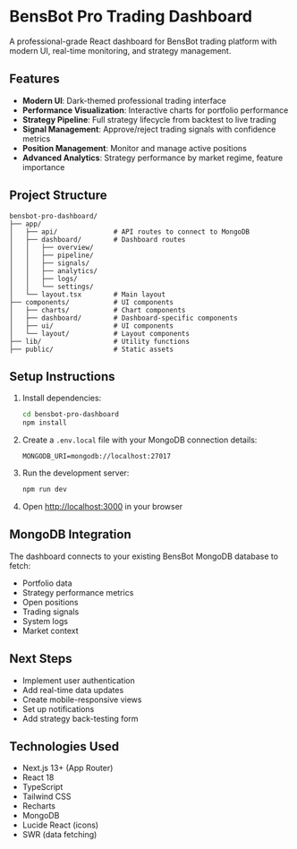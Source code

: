 # BensBot Pro Trading Dashboard

A professional-grade React dashboard for BensBot trading platform with modern UI, real-time monitoring, and strategy management.

## Features

- **Modern UI**: Dark-themed professional trading interface
- **Performance Visualization**: Interactive charts for portfolio performance
- **Strategy Pipeline**: Full strategy lifecycle from backtest to live trading
- **Signal Management**: Approve/reject trading signals with confidence metrics
- **Position Management**: Monitor and manage active positions
- **Advanced Analytics**: Strategy performance by market regime, feature importance

## Project Structure

```
bensbot-pro-dashboard/
├── app/
│   ├── api/              # API routes to connect to MongoDB
│   ├── dashboard/        # Dashboard routes
│   │   ├── overview/
│   │   ├── pipeline/
│   │   ├── signals/
│   │   ├── analytics/
│   │   ├── logs/
│   │   └── settings/
│   └── layout.tsx        # Main layout
├── components/           # UI components
│   ├── charts/           # Chart components
│   ├── dashboard/        # Dashboard-specific components 
│   ├── ui/               # UI components
│   └── layout/           # Layout components
├── lib/                  # Utility functions
├── public/               # Static assets
```

## Setup Instructions

1. Install dependencies:
   ```bash
   cd bensbot-pro-dashboard
   npm install
   ```

2. Create a `.env.local` file with your MongoDB connection details:
   ```
   MONGODB_URI=mongodb://localhost:27017
   ```

3. Run the development server:
   ```bash
   npm run dev
   ```

4. Open [http://localhost:3000](http://localhost:3000) in your browser

## MongoDB Integration

The dashboard connects to your existing BensBot MongoDB database to fetch:

- Portfolio data
- Strategy performance metrics
- Open positions
- Trading signals
- System logs
- Market context

## Next Steps

- Implement user authentication
- Add real-time data updates
- Create mobile-responsive views
- Set up notifications
- Add strategy back-testing form

## Technologies Used

- Next.js 13+ (App Router)
- React 18
- TypeScript
- Tailwind CSS
- Recharts
- MongoDB
- Lucide React (icons)
- SWR (data fetching)
